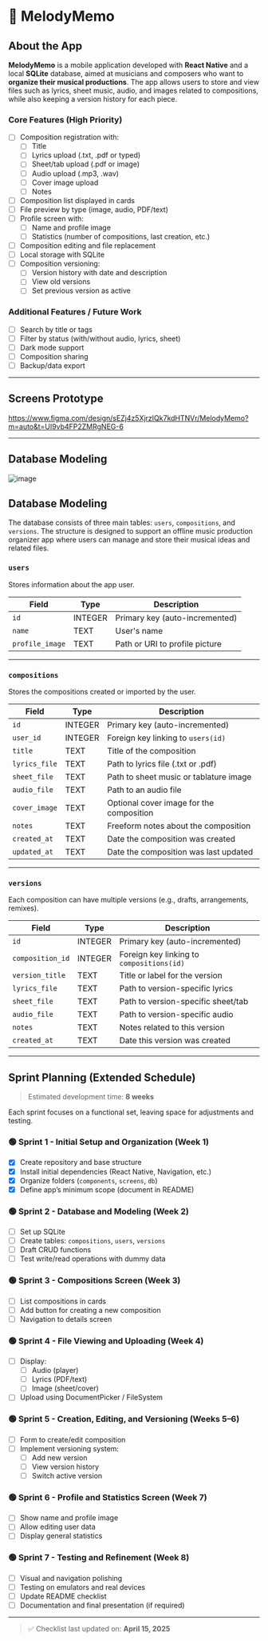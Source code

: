 # 🎵 MelodyMemo

## About the App

**MelodyMemo** is a mobile application developed with **React Native** and a local **SQLite** database, aimed at musicians and composers who want to **organize their musical productions**. The app allows users to store and view files such as lyrics, sheet music, audio, and images related to compositions, while also keeping a version history for each piece.

### Core Features (High Priority)

- [ ] Composition registration with:
  - [ ] Title
  - [ ] Lyrics upload (.txt, .pdf or typed)
  - [ ] Sheet/tab upload (.pdf or image)
  - [ ] Audio upload (.mp3, .wav)
  - [ ] Cover image upload
  - [ ] Notes
- [ ] Composition list displayed in cards
- [ ] File preview by type (image, audio, PDF/text)
- [ ] Profile screen with:
  - [ ] Name and profile image
  - [ ] Statistics (number of compositions, last creation, etc.)
- [ ] Composition editing and file replacement
- [ ] Local storage with SQLite
- [ ] Composition versioning:
  - [ ] Version history with date and description
  - [ ] View old versions
  - [ ] Set previous version as active

### Additional Features / Future Work

- [ ] Search by title or tags
- [ ] Filter by status (with/without audio, lyrics, sheet)
- [ ] Dark mode support
- [ ] Composition sharing
- [ ] Backup/data export

---

## Screens Prototype

https://www.figma.com/design/sEZj4z5XjrzIQk7kdHTNVr/MelodyMemo?m=auto&t=UI9vb4FP2ZMRgNEG-6

---

## Database Modeling

![image](https://github.com/user-attachments/assets/0db3027e-f3c3-40ad-b8e1-089d6966a320)

## Database Modeling

The database consists of three main tables: `users`, `compositions`, and `versions`. The structure is designed to support an offline music production organizer app where users can manage and store their musical ideas and related files.

### `users`
Stores information about the app user.

| Field           | Type    | Description                        |
|----------------|---------|------------------------------------|
| `id`            | INTEGER | Primary key (auto-incremented)     |
| `name`          | TEXT    | User's name                        |
| `profile_image` | TEXT    | Path or URI to profile picture     |

---

### `compositions`
Stores the compositions created or imported by the user.

| Field           | Type    | Description                                |
|----------------|---------|--------------------------------------------|
| `id`            | INTEGER | Primary key (auto-incremented)             |
| `user_id`       | INTEGER | Foreign key linking to `users(id)`         |
| `title`         | TEXT    | Title of the composition                   |
| `lyrics_file`   | TEXT    | Path to lyrics file (.txt or .pdf)         |
| `sheet_file`    | TEXT    | Path to sheet music or tablature image     |
| `audio_file`    | TEXT    | Path to an audio file                      |
| `cover_image`   | TEXT    | Optional cover image for the composition   |
| `notes`         | TEXT    | Freeform notes about the composition       |
| `created_at`    | TEXT    | Date the composition was created           |
| `updated_at`    | TEXT    | Date the composition was last updated      |

---

### `versions`
Each composition can have multiple versions (e.g., drafts, arrangements, remixes).

| Field            | Type    | Description                                |
|------------------|---------|--------------------------------------------|
| `id`             | INTEGER | Primary key (auto-incremented)             |
| `composition_id` | INTEGER | Foreign key linking to `compositions(id)`  |
| `version_title`  | TEXT    | Title or label for the version             |
| `lyrics_file`    | TEXT    | Path to version-specific lyrics            |
| `sheet_file`     | TEXT    | Path to version-specific sheet/tab         |
| `audio_file`     | TEXT    | Path to version-specific audio             |
| `notes`          | TEXT    | Notes related to this version              |
| `created_at`     | TEXT    | Date this version was created              |


---

## Sprint Planning (Extended Schedule)

> Estimated development time: **8 weeks**

Each sprint focuses on a functional set, leaving space for adjustments and testing.

### 🟢 Sprint 1 - Initial Setup and Organization (Week 1)
- [x] Create repository and base structure  
- [x] Install initial dependencies (React Native, Navigation, etc.)  
- [x] Organize folders (`components`, `screens`, `db`)  
- [x] Define app’s minimum scope (document in README)  

### 🟢 Sprint 2 - Database and Modeling (Week 2)
- [ ] Set up SQLite  
- [ ] Create tables: `compositions`, `users`, `versions`  
- [ ] Draft CRUD functions  
- [ ] Test write/read operations with dummy data  

### 🟢 Sprint 3 - Compositions Screen (Week 3)
- [ ] List compositions in cards  
- [ ] Add button for creating a new composition  
- [ ] Navigation to details screen  

### 🟢 Sprint 4 - File Viewing and Uploading (Week 4)
- [ ] Display:
  - [ ] Audio (player)
  - [ ] Lyrics (PDF/text)
  - [ ] Image (sheet/cover)  
- [ ] Upload using DocumentPicker / FileSystem  

### 🟢 Sprint 5 - Creation, Editing, and Versioning (Weeks 5–6)
- [ ] Form to create/edit composition  
- [ ] Implement versioning system:
  - [ ] Add new version  
  - [ ] View version history  
  - [ ] Switch active version  

### 🟢 Sprint 6 - Profile and Statistics Screen (Week 7)
- [ ] Show name and profile image  
- [ ] Allow editing user data  
- [ ] Display general statistics  

### 🟢 Sprint 7 - Testing and Refinement (Week 8)
- [ ] Visual and navigation polishing  
- [ ] Testing on emulators and real devices  
- [ ] Update README checklist  
- [ ] Documentation and final presentation (if required)

---

> ✅ Checklist last updated on: **April 15, 2025**
